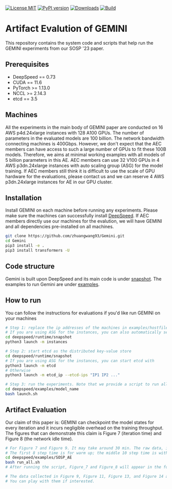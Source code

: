 [![License MIT](https://badgen.net/badge/license/MIT/blue)](https://github.com/Microsoft/DeepSpeed/blob/master/LICENSE)
[![PyPI version](https://badge.fury.io/py/deepspeed.svg)](https://pypi.org/project/deepspeed/)
[![Downloads](https://pepy.tech/badge/deepspeed)](https://pepy.tech/project/deepspeed)
[![Build](https://badgen.net/badge/build/check-status/blue)](#build-pipeline-status)


# Artifact Evalution of GEMINI

This repository contains the system code and scripts that help run the GEMINI experiments from our SOSP '23 paper.


## Prerequisites

- DeepSpeed == 0.73
- CUDA == 11.6
- PyTorch >= 1.13.0
- NCCL >= 2.14.3
- etcd == 3.5

## Machines

All the experiments in the main body of GEMINI paper are conducted on 16 AWS p4d.24xlarge instances with 128 A100 GPUs. The number of parameters in the evaluated models are 100 billion. The network bandwidth connecting machines is 400Gbps.
However, we don't expect that the AEC members can have access to such a large number of GPUs to fit these 100B models.
Therefore, we aims at minimal working examples with all models of 5 billion parameters in this AE.
AEC members can use 32 V100 GPUs in 4 AWS p3dn.24xlarge instances with auto scaling group (ASG) for the model training.
If AEC members still think it is difficult to use the scale of GPU hardware for the evaluations, please contact us and we can reserve 4 AWS p3dn.24xlarge instances for AE in our GPU cluster.


## Installation

Install GEMINI on each machine before running any experiments. Please make sure the machines can successfully install [DeepSpeed](https://github.com/microsoft/DeepSpeed).
If AEC members directly use our machines for the evalution, we will have GEMINI and all dependencies pre-installed on all machines.

```bash
git clone https://github.com/zhuangwang93/Gemini.git
cd Gemini
pip3 install -e .
pip3 install transformers -U 
```

## Code structure

Gemini is built upon DeepSpeed and its main code is under [snapshot](deepspeed/runtime/snapshot/). The examples to run Gemini are under [examples](examples/).


## How to run

You can follow the instructions for evaluations if you'd like run GEMINI on your machines

```bash
# Step 1: replace the ip addresses of the machines in examples/hostfile. 
# If you are using ASG for the instances, you can also automatically set the ip addresses with
cd deepspeed/runtime/snapshot
python3 launch -m instances

# Step 2: start etcd as the distributed key-value store
cd deepspeed/runtime/snapshot
# If you are using ASG for the instances, you can start etcd with
python3 launch -m etcd
# Otherwise
python3 launch -m etcd_ip --etcd-ips "IP1 IP2 ..."

# Step 3: run the experiments. Note that we provide a script to run all experiments with one command in the next section.
cd deepspeed/examples/model_name
bash launch.sh
```


## Artifact Evaluation

Our claim of this paper is: GEMINI can checkpoint the model states for every iteration and it incurs negligible overhead on the training throughput.
The figures that can demonstrate this claim is Figure 7 (iteration time) and Figure 8 (the network idle time). 


```bash
# For Figure 7 and Figure 9. It may take around 30 min. The raw data, including both the iteration time of each step and the network idle time, is stored in results.json.
# The first 8 step time is for warm up; the middle 10 step time is without any check; the remaining step time is with GEMINI. 
cd deepspeed/examples/SOSP_AE
bash run_all.sh
# After running the script, Figure_7 and Figure_8 will appear in the folder. Because of the different experimental settings, the absolute values in these figures may vary from those provided in the paper. But you will see that the iteration time is almost the same without checkpoint and with GEMINI.

# The data collected in Figure 9, Figure 11, Figure 13, and Figure 14 are from simulations. We also provide the simulation code in AE_figures.ipynb. 
# You can play with them if interested.
```
